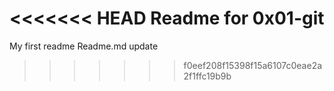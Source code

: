 <<<<<<< HEAD
Readme for 0x01-git
=======
My first readme
Readme.md update
>>>>>>> f0eef208f15398f15a6107c0eae2a2f1ffc19b9b
